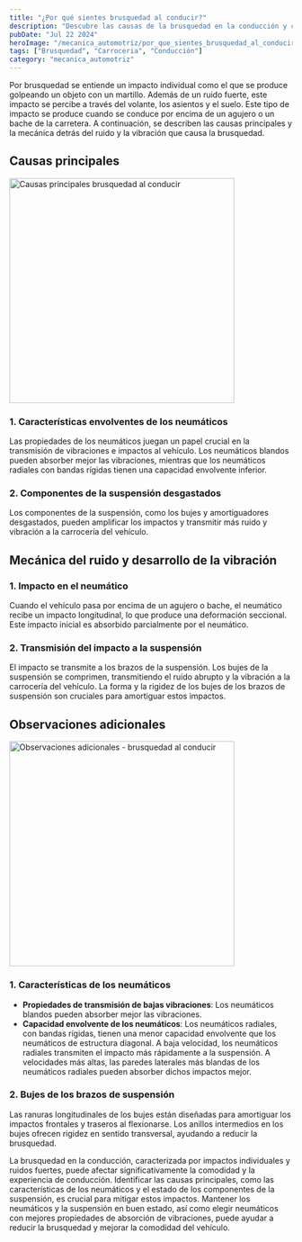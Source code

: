 ```yaml
---
title: "¿Por qué sientes brusquedad al conducir?"
description: "Descubre las causas de la brusquedad en la conducción y cómo solucionarlo. Aprende cómo las características de los neumáticos y el estado de la suspensión afectan la transmisión de impactos y mejora la comodidad de tu vehículo."
pubDate: "Jul 22 2024"
heroImage: "/mecanica_automotriz/por_que_sientes_brusquedad_al_conducir.jpg"
tags: ["Brusquedad", "Carroceria", "Conducción"]
category: "mecanica_automotriz"
---
```


Por brusquedad se entiende un impacto individual como el que se produce golpeando un objeto con un martillo. Además de un ruido fuerte, este impacto se percibe a través del volante, los asientos y el suelo. Este tipo de impacto se produce cuando se conduce por encima de un agujero o un bache de la carretera. A continuación, se describen las causas principales y la mecánica detrás del ruido y la vibración que causa la brusquedad.

## Causas principales

<img src="/mecanica_automotriz/por_que_sientes_brusquedad_al_conducir2.png" alt="Causas principales brusquedad al conducir" width="400"/>

### 1. Características envolventes de los neumáticos

Las propiedades de los neumáticos juegan un papel crucial en la transmisión de vibraciones e impactos al vehículo. Los neumáticos blandos pueden absorber mejor las vibraciones, mientras que los neumáticos radiales con bandas rígidas tienen una capacidad envolvente inferior.

### 2. Componentes de la suspensión desgastados

Los componentes de la suspensión, como los bujes y amortiguadores desgastados, pueden amplificar los impactos y transmitir más ruido y vibración a la carrocería del vehículo.

## Mecánica del ruido y desarrollo de la vibración

### 1. Impacto en el neumático

Cuando el vehículo pasa por encima de un agujero o bache, el neumático recibe un impacto longitudinal, lo que produce una deformación seccional. Este impacto inicial es absorbido parcialmente por el neumático.

### 2. Transmisión del impacto a la suspensión

El impacto se transmite a los brazos de la suspensión. Los bujes de la suspensión se comprimen, transmitiendo el ruido abrupto y la vibración a la carrocería del vehículo. La forma y la rigidez de los bujes de los brazos de suspensión son cruciales para amortiguar estos impactos.

## Observaciones adicionales

<img src="/mecanica_automotriz/por_que_sientes_brusquedad_al_conducir3.png" alt="Observaciones adicionales - brusquedad al conducir" width="400"/>

### 1. Características de los neumáticos

- **Propiedades de transmisión de bajas vibraciones**: Los neumáticos blandos pueden absorber mejor las vibraciones.
- **Capacidad envolvente de los neumáticos**: Los neumáticos radiales, con bandas rígidas, tienen una menor capacidad envolvente que los neumáticos de estructura diagonal. A baja velocidad, los neumáticos radiales transmiten el impacto más rápidamente a la suspensión. A velocidades más altas, las paredes laterales más blandas de los neumáticos radiales pueden absorber dichos impactos mejor.

### 2. Bujes de los brazos de suspensión

Las ranuras longitudinales de los bujes están diseñadas para amortiguar los impactos frontales y traseros al flexionarse. Los anillos intermedios en los bujes ofrecen rigidez en sentido transversal, ayudando a reducir la brusquedad.

La brusquedad en la conducción, caracterizada por impactos individuales y ruidos fuertes, puede afectar significativamente la comodidad y la experiencia de conducción. Identificar las causas principales, como las características de los neumáticos y el estado de los componentes de la suspensión, es crucial para mitigar estos impactos. Mantener los neumáticos y la suspensión en buen estado, así como elegir neumáticos con mejores propiedades de absorción de vibraciones, puede ayudar a reducir la brusquedad y mejorar la comodidad del vehículo.
